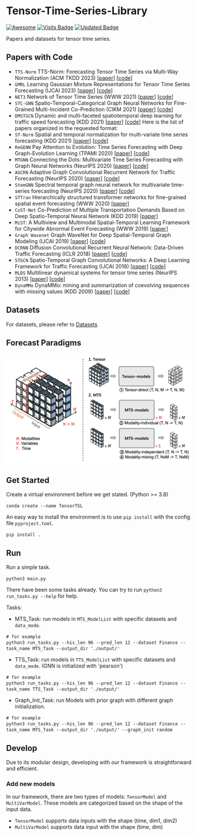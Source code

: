 # Tensor-Time-Series-Library
[![Awesome](https://awesome.re/badge.svg)](https://awesome.re) 
[![Visits Badge](https://badges.pufler.dev/visits/zhangzw16/Tensor-Time-Series)](https://github.com/zhangzw16/Tensor-Time-Series)
[![Updated Badge](https://badges.pufler.dev/updated/zhangzw16/Tensor-Time-Series)](https://github.com/zhangzw16/Tensor-Time-Series)


Papers and datasets for tensor time series.

## Papers with Code

- `TTS-Norm` TTS-Norm: Forecasting Tensor Time Series via Multi-Way Normalization (ACM TKDD 2023) [[paper](https://dl.acm.org/doi/10.1145/3605894)] [[code](https://github.com/beginner-sketch/TTSNorm)]
- `GMRL` Learning Gaussian Mixture Representations for Tensor Time Series Forecasting (IJCAI 2023) [[paper](https://www.ijcai.org/proceedings/2023/0231.pdf)] [[code](https://github.com/beginner-sketch/GMRL)]
- `NET3` Network of Tensor Time Series (WWW 2021) [[paper](https://arxiv.org/abs/2102.07736)] [[code](https://github.com/baoyujing/NET3)]
- `STC-GNN` Spatio-Temporal-Categorical Graph Neural Networks for Fine-Grained Multi-Incident Co-Prediction (CIKM 2021) [[paper](https://dl.acm.org/doi/abs/10.1145/3459637.3482482)] [[code](https://github.com/underdoc-wang/STC-GNN)]
- `DMSTGCN` Dynamic and multi-faceted spatiotemporal deep learning for traffic speed forecasting (KDD 2021) [[paper](https://dl.acm.org/doi/10.1145/3447548.3467275)] [[code](https://github.com/liangzhehan/DMSTGCN/tree/main)]
Here is the list of papers organized in the requested format:
- `ST-Norm` Spatial and temporal normalization for multi-variate time series forecasting (KDD 2021) [[paper](https://dl.acm.org/doi/10.1145/3447548.3467330)] [[code](https://github.com/JLDeng/ST-Norm)]
- `ReGENN` Pay Attention to Evolution: Time Series Forecasting with Deep Graph-Evolution Learning (TPAMI 2020) [[paper](https://ieeexplore.ieee.org/document/9416768)] [[code](https://github.com/gabrielspadon/ReGENN)]  
- `MTGNN` Connecting the Dots: Multivariate Time Series Forecasting with Graph Neural Networks (NeurIPS 2020) [[paper](https://arxiv.org/abs/2005.11650)] [[code](https://github.com/nnzhan/MTGNN)]
- `AGCRN` Adaptive Graph Convolutional Recurrent Network for Traffic Forecasting (NeurIPS 2020) [[paper](https://proceedings.neurips.cc/paper/2020/file/ce1aad92b939420fc17005e5461e6f48-Paper.pdf)] [[code]()]
- `StemGNN` Spectral temporal graph neural network for multivariate time-series forecasting (NeurIPS 2020) [[paper](https://arxiv.org/abs/2103.07719)] [[code](https://github.com/microsoft/StemGNN)]
- `STTran` Hierarchically structured transformer networks for fine-grained spatial event forecasting (WWW 2020) [[paper](https://dl.acm.org/doi/10.1145/3366423.3380296)] 
- `CoST-Net` Co-Prediction of Multiple Transportation Demands Based on Deep Spatio-Temporal Neural Network (KDD 2019) [[paper](https://dl.acm.org/doi/10.1145/3292500.3330887)] 
- `MiST`: A Multiview and Multimodal Spatial-Temporal Learning Framework for Citywide Abnormal Event Forecasting (WWW 2019) [[paper](https://dl.acm.org/doi/10.1145/3308558.3313730)] 
- `Graph Wavenet` Graph WaveNet for Deep Spatial-Temporal Graph Modeling (IJCAI 2019) [[paper](https://arxiv.org/abs/1906.00121)] [[code](https://github.com/nnzhan/Graph-WaveNet)]
- `DCRNN` Diffusion Convolutional Recurrent Neural Network: Data-Driven Traffic Forecasting (ICLR 2018) [[paper](https://arxiv.org/abs/1707.01926)] [[code](https://github.com/liyaguang/DCRNN)]
- `STGCN` Spatio-Temporal Graph Convolutional Networks: A Deep Learning Framework for Traffic Forecasting (IJCAI 2018) [[paper](https://arxiv.org/abs/1709.04875)] [[code](https://github.com/VeritasYin/STGCN_IJCAI-18)]
- `MLDS` Multilinear dynamical systems for tensor time series (NeurIPS 2013) [[paper](https://people.eecs.berkeley.edu/~russell/papers/nips13-tensor.pdf)] [[code](https://github.com/lileicc/mlds)]
- `DynaMMo` DynaMMo: mining and summarization of coevolving sequences with missing values (KDD 2009) [[paper](https://dl.acm.org/doi/10.1145/1557019.1557078)] [[code](https://github.com/lileicc/dynammo)]



## Datasets

For datasets, please refer to [Datasets](./datasets/README.md)

## Forecast Paradigms
<!-- insert imgs -->
![forecast_paradigms](./imgs/forecast_paradigms.png)

## Get Started

Create a virtual environment before we get stated. (Python >= 3.8)

```shell
conda create --name TensorTSL
```

An easy way to install the environment is to use `pip install` with the config file `pyproject.toml`. 

```shell
pip install .
```


## Run

Run a simple task.

```shell
python3 main.py
```
There have been some tasks already. You can try to run `python3 run_tasks.py --help` for help.

Tasks: 
+ MTS_Task: run models in `MTS_ModelList` with specific datasets and `data_mode`.
```shell
# for example
python3 run_tasks.py --his_len 96 --pred_len 12 --dataset Finance --task_name MTS_Task --output_dir './output/'
```
+ TTS_Task: run models in `TTS_ModelList` with specific datasets and `data_mode`. (GNN is initialized with 'pearson')
```shell
# for example
python3 run_tasks.py --his_len 96 --pred_len 12 --dataset Finance --task_name TTS_Task --output_dir './output/'
```

+ Graph_Init_Task: run Models with prior graph with different graph initialization.
```shell
# for example
python3 run_tasks.py --his_len 96 --pred_len 12 --dataset Finance --task_name MTS_Task --output_dir './output/' --graph_init random
```

## Develop

Due to its modular design, developing with our framework is straightforward and efficient.

### Add new models

In our framework, there are two types of models: `TensorModel` and `MultiVarModel`. These models are categorized based on the shape of the input data. 
- `TensorModel` supports data inputs with the shape (time, dim1, dim2)
-  `MultiVarModel` supports data input with the shape (time, dim)
